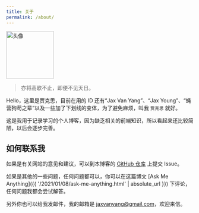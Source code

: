 ```yaml
---
title: 关于
permalink: /about/
---
```


<img src='{{ "/assets/images/avatar.png" | absolute_url }}' alt="头像" height="128px" width="128px">  

> 亦将高歌不止，即便不见天日。  

Hello，这里是贾克思，目前在用的 ID 还有“Jax Van Yang”、“Jax Young”、“蝇营狗苟之辈”以及一些加了下划线的变体，为了避免麻烦，叫我 `贾克思` 就好。  

这是我用于记录学习的个人博客，因为缺乏相关的前端知识，所以看起来还比较简陋，以后会逐步完善。  

## 如何联系我
如果是有关网站的意见和建议，可以到本博客的 [GitHub 仓库](https://github.com/JaxVanYang/jaxvanyang.github.io/issues) 上提交 Issue。  

如果是其他的一些问题，任何问题都可以，你可以在这篇博文 [Ask Me Anything]({{ '/2021/01/08/ask-me-anything.html' | absolute_url }}) 下评论，任何问题我都会尝试解答。  

另外你也可以给我发邮件，我的邮箱是 <jaxvanyang@gmail.com>，欢迎来信。  
